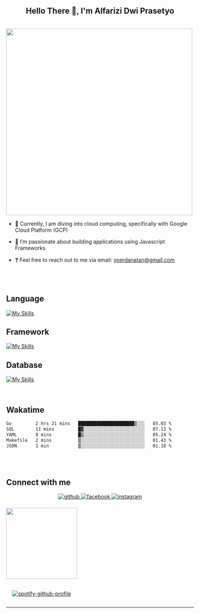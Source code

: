 ## <div align="center"> Hello There 👋, I'm Alfarizi Dwi Prasetyo</div>

<br>
<div style ="display:flex;" align="center">
  <img src="https://drive.google.com/uc?id=1eRv4eRzYOUebSP7kZUkOTF5RGGR4F68t" style="width:500px"/>
</div>


- 🌱 Currently, I am diving into cloud computing, specifically with Google Cloud Platform (GCP)

- 🚀 I’m passionate about building applications using Javascript Frameworks

- ❓ Feel free to reach out to me via email: yoerdanatan@gmail.com


<br/>  

<br/>

## Language
<div align="left"> 
  
[![My Skills](https://skillicons.dev/icons?i=python,javascript,ts,php&theme=dark)](https://skillicons.dev)

</div>

## Framework
<div align="left"> 
  
[![My Skills](https://skillicons.dev/icons?i=express,react,nextjs,flask,laravel&theme=dark)](https://skillicons.dev)

</div>

## Database
<div align="left"> 
  
[![My Skills](https://skillicons.dev/icons?i=mongodb,postgresql,mysql,supabase,prisma&theme=dark)](https://skillicons.dev)

</div>

<br/>

<h2>Wakatime</h2>

<!--START_SECTION:waka-->

```txt
Go         2 hrs 21 mins   █████████████████████▒░░░   85.03 %
SQL        11 mins         █▓░░░░░░░░░░░░░░░░░░░░░░░   07.13 %
YAML       8 mins          █▒░░░░░░░░░░░░░░░░░░░░░░░   05.24 %
Makefile   2 mins          ▒░░░░░░░░░░░░░░░░░░░░░░░░   01.43 %
JSON       1 min           ▒░░░░░░░░░░░░░░░░░░░░░░░░   01.18 %
```

<!--END_SECTION:waka-->



</div>

<br/>
<br/>


## Connect with me
<div align="center">
<a href="https://github.com/AlfariziDwiPrasetyo" target="_blank">
<img src=https://img.shields.io/badge/github-%2324292e.svg?&style=for-the-badge&logo=github&logoColor=white alt=github style="margin-bottom: 5px;" />
</a>
<a href="https://www.facebook.com/shirookam" target="_blank">
<img src=https://img.shields.io/badge/facebook-%232E87FB.svg?&style=for-the-badge&logo=facebook&logoColor=white alt=facebook style="margin-bottom: 5px;" />
</a>  
<a href="https://www.instagram.com/alfariziiprasetyo/" target="_blank">
<img src=https://img.shields.io/badge/instagram-E4405F.svg?&style=for-the-badge&logo=Instagram&logoColor=white alt=instagram style="margin-bottom: 5px;" />
</a>
</div>  
<br/>
<div align="center" style="display:inline-block;flex-wrap:nowrap";>
<img src="https://media.tenor.com/BoeXEl62F6QAAAAC/surtr-arknights.gif" style="height:190px" />
  
<br/>
<br/>

[![spotify-github-profile](https://spotify-github-profile.kittinanx.com/api/view?uid=31z4lkktokkzn7mi6vsmm2iuxwna&cover_image=true&theme=novatorem&show_offline=false&background_color=000000&interchange=false&bar_color=53b14f&bar_color_cover=false)](https://github.com/kittinan/spotify-github-profile)



</div>

<br/>


-----
